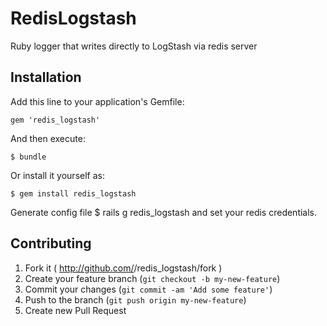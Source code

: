 # RedisLogstash

 Ruby logger that writes directly to LogStash via redis server

## Installation

Add this line to your application's Gemfile:

    gem 'redis_logstash'

And then execute:

    $ bundle

Or install it yourself as:

    $ gem install redis_logstash

Generate config file
    $ rails g redis_logstash
and set your redis credentials.

## Contributing

1. Fork it ( http://github.com/<my-github-username>/redis_logstash/fork )
2. Create your feature branch (`git checkout -b my-new-feature`)
3. Commit your changes (`git commit -am 'Add some feature'`)
4. Push to the branch (`git push origin my-new-feature`)
5. Create new Pull Request
